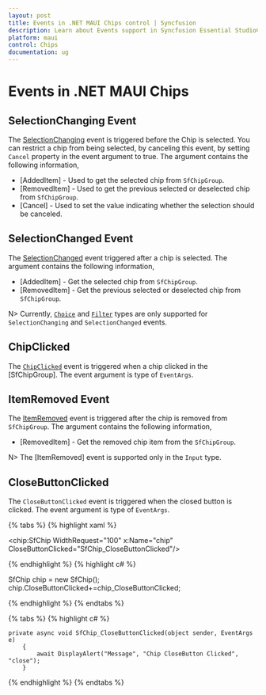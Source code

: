 ```yaml
---
layout: post
title: Events in .NET MAUI Chips control | Syncfusion
description: Learn about Events support in Syncfusion Essential Studio® .NET MAUI Chips control, its elements and more.
platform: maui
control: Chips
documentation: ug
---
```


# Events in .NET MAUI Chips

## SelectionChanging Event

The [SelectionChanging](https://help.syncfusion.com/cr/maui/Syncfusion.Maui.Core.SfChipGroup.html#Syncfusion_Maui_Core_SfChipGroup_SelectionChanging) event is triggered before the Chip is selected. You can restrict a chip from being selected, by canceling this event, by setting `Cancel` property in the event argument to true. The argument contains the following information,

 * [AddedItem] - Used to get the selected chip from `SfChipGroup`.
 * [RemovedItem] - Used to get the previous selected or deselected chip from `SfChipGroup`.
 * [Cancel] - Used to set the value indicating whether the selection should be canceled. 

## SelectionChanged Event
The [SelectionChanged](https://help.syncfusion.com/cr/maui/Syncfusion.Maui.Core.SfChipGroup.html#Syncfusion_Maui_Core_SfChipGroup_SelectionChanged) event triggered after a chip is selected. The argument contains the following information,

 * [AddedItem] - Get the selected chip from `SfChipGroup`.
 * [RemovedItem] - Get the previous selected or deselected chip from `SfChipGroup`.

N>  Currently, [`Choice`](https://help.syncfusion.com/cr/maui/Syncfusion.Maui.Core.SfChipsType.html#Syncfusion_Maui_Core_SfChipsType_Choice) and [`Filter`](https://help.syncfusion.com/cr/maui/Syncfusion.Maui.Core.SfChipsType.html#Syncfusion_Maui_Core_SfChipsType_Filter) types are only supported for `SelectionChanging` and `SelectionChanged` events.

##  ChipClicked

The [`ChipClicked`](https://help.syncfusion.com/cr/maui/Syncfusion.Maui.Core.SfChipGroup.html#Syncfusion_Maui_Core_SfChipGroup_ChipClicked) event is triggered when a chip clicked in the [SfChipGroup]. The event argument is type of `EventArgs`.

## ItemRemoved Event

The [ItemRemoved](https://help.syncfusion.com/cr/maui/Syncfusion.Maui.Core.SfChipGroup.html#Syncfusion_Maui_Core_SfChipGroup_ItemRemoved) event is triggered after the chip is removed from `SfChipGroup`. The argument contains the following information,

* [RemovedItem] - Get the removed chip item from the `SfChipGroup`.

N> The [ItemRemoved] event is supported only in the `Input` type.

##  CloseButtonClicked

The `CloseButtonClicked` event is triggered when the closed button is clicked. The event argument is type of `EventArgs`.

{% tabs %}
{% highlight xaml %}
    
   <chip:SfChip WidthRequest="100"
                x:Name="chip"
                CloseButtonClicked="SfChip_CloseButtonClicked"/>

{% endhighlight %}
{% highlight c# %}

   SfChip chip = new SfChip();
   chip.CloseButtonClicked+=chip_CloseButtonClicked;

{% endhighlight %}
{% endtabs %}

{% tabs %}
{% highlight c# %}
    
    private async void SfChip_CloseButtonClicked(object sender, EventArgs e)
        {
            await DisplayAlert("Message", "Chip CloseButton Clicked", "close");
        }

{% endhighlight %}
{% endtabs %}


